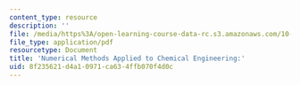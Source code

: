 ```yaml
---
content_type: resource
description: ''
file: /media/https%3A/open-learning-course-data-rc.s3.amazonaws.com/10-34-numerical-methods-applied-to-chemical-engineering-fall-2015/8f235621d4a10971ca634ffb070f4d0c_MIT10_34F15_HW9_Prob.pdf
file_type: application/pdf
resourcetype: Document
title: 'Numerical Methods Applied to Chemical Engineering:'
uid: 8f235621-d4a1-0971-ca63-4ffb070f4d0c
---
```

